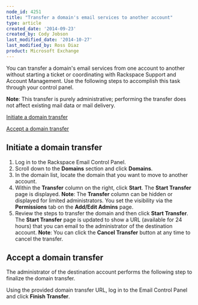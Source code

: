 ```yaml
---
node_id: 4251
title: "Transfer a domain's email services to another account"
type: article
created_date: '2014-09-23'
created_by: Cody Jobson
last_modified_date: '2014-10-27'
last_modified_by: Ross Diaz
product: Microsoft Exchange
---
```


You can transfer a domain's email services from one account to another
without starting a ticket or coordinating with Rackspace Support and
Account Management. Use the following steps to accomplish this task
through your control panel.

**Note**: This transfer is purely administrative; performing the
transfer does not affect existing mail data or mail delivery.

[Initiate a domain transfer](#anchor1)

[Accept a domain transfer](#anchor2)



Initiate a domain transfer
------------------------------

1.  Log in to the Rackspace Email Control Panel.
2.  Scroll down to the **Domains** section and click **Domains**.
3.  In the domain list, locate the domain that you want to move to
    another account.
4.  Within the **Transfer** column on the right, click **Start**. The
    **Start Transfer** page is displayed.
    **Note**: The **Transfer** column can be hidden or displayed for
    limited administrators. You set the visibility via the
    **Permissions** tab on the **Add/Edit Admins** page.
5.  Review the steps to transfer the domain and then click **Start
    Transfer**.
    The **Start Transfer** page is updated to show a URL (available for
    24 hours) that you can email to the administrator of the destination
    account.
    **Note**: You can click the **Cancel Transfer** button at any time
    to cancel the transfer.



Accept a domain transfer
----------------------------

The administrator of the destination account performs the following step
to finalize the domain transfer.

Using the provided domain transfer URL, log in to the Email Control
Panel and click **Finish Transfer**.





